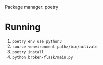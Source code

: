 Package manager: poetry

# Running

1. `poetry env use python3`
1. `source <environment path>/bin/activate`
1. `poetry install`
1. `python broken-flask/main.py`
